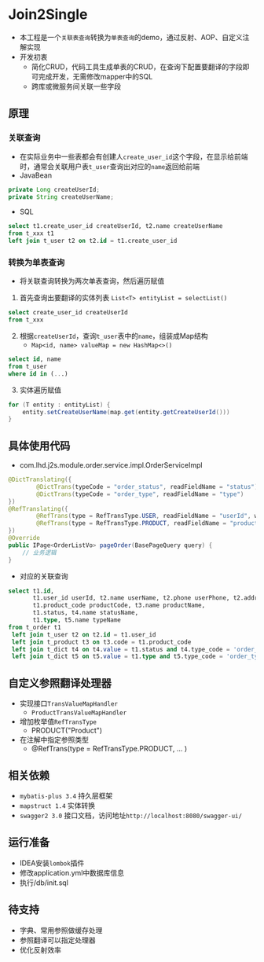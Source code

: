 # Join2Single
- 本工程是一个`关联表查询`转换为`单表查询`的demo，通过反射、AOP、自定义注解实现
- 开发初衷
    - 简化CRUD，代码工具生成单表的CRUD，在查询下配置要翻译的字段即可完成开发，无需修改mapper中的SQL
    - 跨库或微服务间关联一些字段

## 原理
### 关联查询
- 在实际业务中一些表都会有创建人`create_user_id`这个字段，在显示给前端时，通常会关联用户表`t_user`查询出对应的`name`返回给前端
- JavaBean
```java
private Long createUserId;
private String createUserName;
```
- SQL
```sql
select t1.create_user_id createUserId, t2.name createUserName
from t_xxx t1
left join t_user t2 on t2.id = t1.create_user_id
```

### 转换为单表查询
- 将关联查询转换为两次单表查询，然后遍历赋值
1. 首先查询出要翻译的实体列表 `List<T> entityList = selectList()`
```sql
select create_user_id createUserId
from t_xxx
```
2. 根据`createUserId`，查询`t_user`表中的`name`，组装成Map结构
    - `Map<id, name> valueMap = new HashMap<>()`
```sql
select id, name
from t_user
where id in (...)
```
3. 实体遍历赋值
```java
for (T entity : entityList) {
    entity.setCreateUserName(map.get(entity.getCreateUserId()))
}
```

## 具体使用代码
- com.lhd.j2s.module.order.service.impl.OrderServiceImpl
```java
@DictTranslating({
        @DictTrans(typeCode = "order_status", readFieldName = "status"),
        @DictTrans(typeCode = "order_type", readFieldName = "type")
})
@RefTranslating({
        @RefTrans(type = RefTransType.USER, readFieldName = "userId", writeFieldNames = {"userName", "userPhone"}),
        @RefTrans(type = RefTransType.PRODUCT, readFieldName = "productCode", writeFieldNames = "productName")
})
@Override
public IPage<OrderListVo> pageOrder(BasePageQuery query) {
    // 业务逻辑
}
```
- 对应的关联查询
```sql
select t1.id,
       t1.user_id userId, t2.name userName, t2.phone userPhone, t2.address userAddress,
       t1.product_code productCode, t3.name productName,
       t1.status, t4.name statusName,
       t1.type, t5.name typeName
from t_order t1
 left join t_user t2 on t2.id = t1.user_id
 left join t_product t3 on t3.code = t1.product_code
 left join t_dict t4 on t4.value = t1.status and t4.type_code = 'order_status'
 left join t_dict t5 on t5.value = t1.type and t5.type_code = 'order_type'
```

## 自定义参照翻译处理器
- 实现接口`TransValueMapHandler`
  - `ProductTransValueMapHandler`
- 增加枚举值`RefTransType`
  - PRODUCT("Product")
- 在注解中指定参照类型
    - @RefTrans(type = RefTransType.PRODUCT, ... )
## 相关依赖
- `mybatis-plus 3.4` 持久层框架
- `mapstruct 1.4` 实体转换
- `swagger2 3.0` 接口文档，访问地址`http://localhost:8080/swagger-ui/`

## 运行准备
- IDEA安装`lombok`插件
- 修改application.yml中数据库信息
- 执行/db/init.sql

## 待支持
- 字典、常用参照做缓存处理
- 参照翻译可以指定处理器
- 优化反射效率
